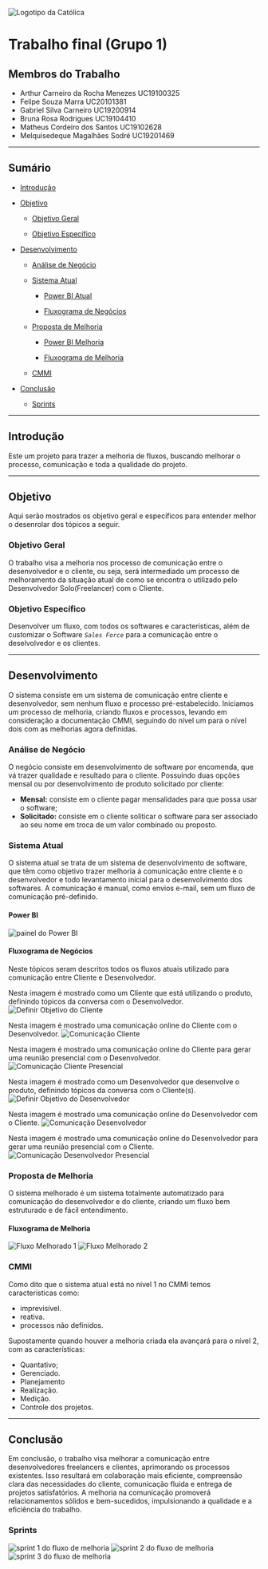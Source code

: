 ![Logotipo da Católica](logoCatolica.jpeg)

# Trabalho final (Grupo 1)

## Membros do Trabalho

- Arthur Carneiro da Rocha Menezes UC19100325
- Felipe Souza Marra UC20101381
- Gabriel Silva Carneiro UC19200914
- Bruna Rosa Rodrigues UC19104410
- Matheus Cordeiro dos Santos UC19102628
- Melquisedeque Magalhães Sodré UC19201469

---

## Sumário

- [Introdução](#introdução)

- [Objetivo](#objetivo)

  - [Objetivo Geral](#objetivo-geral)

  - [Objetivo Específico](#objetivo-específico)

- [Desenvolvimento](#desenvolvimento)

  - [Análise de Negócio](#análise-de-negócio)
  
  - [Sistema Atual](#sistema-atual)

      - [Power BI Atual](#power-bi-atual)

      - [Fluxograma de Negócios](#fluxograma-de-negócios)

  - [Proposta de Melhoria](#proposta-de-melhoria)
      
      - [Power BI Melhoria](#power-bi-melhoria)
        
      - [Fluxograma de Melhoria](#fluxograma-de-melhoria)
      
  - [CMMI](#cmmi)

- [Conclusão](#conclusão)

  - [Sprints](#sprints)

---

## Introdução
Este um projeto para trazer a melhoria de fluxos, buscando melhorar o processo, comunicação e toda a qualidade do projeto.

---

## Objetivo

Aqui serão mostrados os objetivo geral e específicos para entender melhor o desenrolar dos tópicos a seguir.

### Objetivo Geral

O trabalho visa a melhoria nos processo de comunicação entre o desenvolvedor e o cliente, ou seja, será intermediado um processo de melhoramento da situação atual de como se encontra o utilizado pelo Desenvolvedor Solo(Freelancer) com o Cliente.

### Objetivo Específico

Desenvolver um fluxo, com todos os softwares e características, além de customizar o Software _`Sales Force`_ para a comunicação entre o deselvolvedor e os clientes.

---

## Desenvolvimento

O sistema consiste em um sistema de comunicação entre cliente e desenvolvedor, sem nenhum fluxo e processo pré-estabelecido. 
Iniciamos um processo de melhoria, criando fluxos e processos, levando em consideração a documentação CMMI, seguindo do nível um para o nível dois com as melhorias agora definidas.

### Análise de Negócio

O negócio consiste em desenvolvimento de software por encomenda, que vá trazer qualidade e resultado para o cliente. Possuindo duas opções mensal ou por desenvolvimento de produto solicitado por cliente:
- **Mensal:** consiste em o cliente pagar mensalidades para que possa usar o software;
- **Solicitado:** consiste em o cliente soliticar o software para ser associado ao seu nome em troca de um valor combinado ou proposto. 

### Sistema Atual

O sistema atual se trata de um sistema de desenvolvimento de software, que têm como objetivo trazer melhoria á comunicação entre cliente e o desenvolvedor e todo levantamento inicial para o desenvolvimento dos softwares.
A comunicação é manual, como envios e-mail, sem um fluxo de comunicação pré-definido.

#### Power BI 
![painel do Power BI](powerBi.jpeg)

#### Fluxograma de Negócios

Neste tópicos seram descritos todos os fluxos atuais utilizado para comunicação entre Cliente e Desenvolvedor.

Nesta imagem é mostrado como um Cliente que está utilizando o produto, definindo tópicos da conversa com o Desenvolvedor.
![Definir Objetivo do Cliente](Dados_Atuais/Definir_Objetivo_Do_Cliente.png)

Nesta imagem é mostrado uma comunicação online do Cliente com o Desenvolvedor.
![Comunicação Cliente](Dados_Atuais/Comunicacao_Cliente.png)

Nesta imagem é mostrado uma comunicação online do Cliente para gerar uma reunião presencial com o Desenvolvedor.
![Comunicação Cliente Presencial](Dados_Atuais/Comunicacao_Cliente_Presencial.png)

Nesta imagem é mostrado como um Desenvolvedor que desenvolve o produto, definindo tópicos da conversa com o Cliente(s).
![Definir Objetivo do Desenvolvedor](Dados_Atuais/Definir_Objetivo_Do_Desenvolvedor.png)

Nesta imagem é mostrado uma comunicação online do Desenvolvedor com o Cliente.
![Comunicação Desenvolvedor](Dados_Atuais/Comunicacao_Desenvolvedor.png)

Nesta imagem é mostrado uma comunicação online do Desenvolvedor para gerar uma reunião presencial com o Cliente.
![Comunicação Desenvolvedor Presencial](Dados_Atuais/Comunicacao_Desenvolvedor_Presencial.png)

### Proposta de Melhoria

O sistema melhorado é um sistema totalmente automatizado para comunicação do desenvolvedor e do cliente, criando um fluxo bem estruturado e de fácil entendimento.

#### Fluxograma de Melhoria
![Fluxo Melhorado 1](fluxo-melhorado-1.jpeg)
![Fluxo Melhorado 2](fluxo-melhorado-2.jpeg)

### CMMI

Como dito que o sistema atual está no nível 1 no CMMI temos características como:
- imprevisível.
- reativa.
- processos não definidos.

Supostamente quando houver a melhoria criada ela avançará para o nível 2, com as características:
- Quantativo;
- Gerenciado.
- Planejamento
- Realização.
- Medição.
- Controle dos projetos.

---

## Conclusão


Em conclusão, o trabalho visa melhorar a comunicação entre desenvolvedores freelancers e clientes, aprimorando os processos existentes. Isso resultará em colaboração mais eficiente, compreensão clara das necessidades do cliente, comunicação fluida e entrega de projetos satisfatórios. A melhoria na comunicação promoverá relacionamentos sólidos e bem-sucedidos, impulsionando a qualidade e a eficiência do trabalho.

### Sprints

![sprint 1 do fluxo de melhoria](sprint1.jpeg)
![sprint 2 do fluxo de melhoria](sprint2.jpeg)
![sprint 3 do fluxo de melhoria](sprint3.jpeg)
